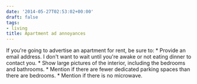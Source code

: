 ```yaml
---
date: '2014-05-27T02:53:02+00:00'
draft: false
tags:
- living
title: Apartment ad annoyances
---
```


If you're going to advertise an apartment for rent, be sure to: * Provide an email address. I don't want to wait until you're awake or not eating dinner to contact you. * Show large pictures of the interior, including the bedrooms and bathrooms. * Mention if there are fewer dedicated parking spaces than there are bedrooms. * Mention if there is no microwave.
